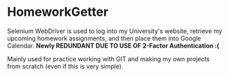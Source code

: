# HomeworkGetter
Selenium WebDriver is used to log into my University's website, retrieve my upcoming homework assignments, and then place them into Google Calendar. 
**Newly REDUNDANT DUE TO USE OF 2-Factor Authentication :(**

Mainly used for practice working with GIT and making my own projects from scratch (even if this is very simple). 


